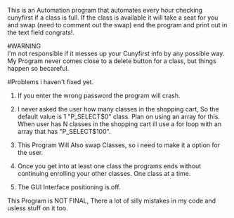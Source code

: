 This is an Automation program that automates every hour checking cunyfirst if a class is full. If the class is available 
it will take a seat for you and swap (need to comment out the swap) end the program and print out in the text field congrats!.

#WARNING  
I'm not responsible if it messes up your Cunyfirst info by any possible way. My Program never comes close to 
a delete button for a class, but things happen so becareful.

#Problems i haven't fixed yet.

1. If you enter the wrong password the program will crash.

2. I never asked the user how many classes in the shopping cart, So the default value is 1 "P_SELECT$0" class. Plan on using an array for this. When user
has N classes in the shopping cart ill use a for loop with an array that has "P_SELECT$100".

3. This Program Will Also swap Classes, so i need to make it a option for the user.

4. Once you get into at least one class the programs ends without continuing enrolling your other classes. One class at a time.

5. The GUI Interface positioning is off.

This Program is NOT FINAL, There a lot of silly mistakes in my code and usless stuff on it too.
